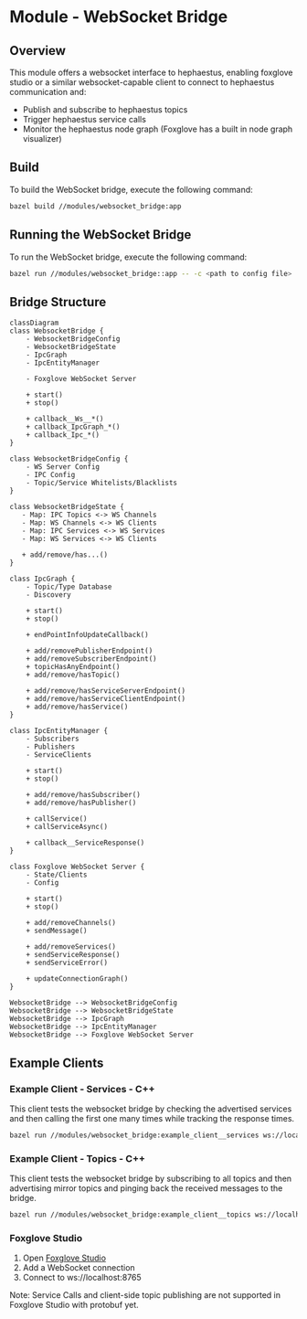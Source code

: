 # Module - WebSocket Bridge

## Overview

This module offers a websocket interface to hephaestus, enabling foxglove studio or a similar websocket-capable client to connect to hephaestus communication and:

- Publish and subscribe to hephaestus topics
- Trigger hephaestus service calls
- Monitor the hephaestus node graph (Foxglove has a built in node graph visualizer)

## Build

To build the WebSocket bridge, execute the following command:

```bash
bazel build //modules/websocket_bridge:app
```

## Running the WebSocket Bridge

To run the WebSocket bridge, execute the following command:

```bash
bazel run //modules/websocket_bridge::app -- -c <path to config file>
```

## Bridge Structure

```mermaid
classDiagram
class WebsocketBridge {
    - WebsocketBridgeConfig
    - WebsocketBridgeState
    - IpcGraph
    - IpcEntityManager

    - Foxglove WebSocket Server
    
    + start()
    + stop()

    + callback__Ws__*()
    + callback_IpcGraph_*()
    + callback_Ipc_*()
}

class WebsocketBridgeConfig {
    - WS Server Config
    - IPC Config
    - Topic/Service Whitelists/Blacklists
}

class WebsocketBridgeState {
   - Map: IPC Topics <-> WS Channels
   - Map: WS Channels <-> WS Clients
   - Map: IPC Services <-> WS Services
   - Map: WS Services <-> WS Clients

   + add/remove/has...()
}

class IpcGraph {
    - Topic/Type Database
    - Discovery

    + start()
    + stop()

    + endPointInfoUpdateCallback()

    + add/removePublisherEndpoint()
    + add/removeSubscriberEndpoint()
    + topicHasAnyEndpoint()
    + add/remove/hasTopic()

    + add/remove/hasServiceServerEndpoint()
    + add/remove/hasServiceClientEndpoint()
    + add/remove/hasService()
}

class IpcEntityManager {
    - Subscribers
    - Publishers
    - ServiceClients

    + start()
    + stop()

    + add/remove/hasSubscriber()
    + add/remove/hasPublisher()

    + callService()
    + callServiceAsync()

    + callback__ServiceResponse()
}

class Foxglove WebSocket Server {
    - State/Clients
    - Config

    + start()
    + stop()

    + add/removeChannels()    
    + sendMessage()

    + add/removeServices()    
    + sendServiceResponse()
    + sendServiceError()

    + updateConnectionGraph()    
}

WebsocketBridge --> WebsocketBridgeConfig
WebsocketBridge --> WebsocketBridgeState
WebsocketBridge --> IpcGraph
WebsocketBridge --> IpcEntityManager
WebsocketBridge --> Foxglove WebSocket Server
```

## Example Clients

### Example Client - Services - C++

This client tests the websocket bridge by checking the advertised services and then calling the first one many times while tracking the response times.

```bash
bazel run //modules/websocket_bridge:example_client__services ws://localhost:8765
```

### Example Client - Topics - C++

This client tests the websocket bridge by subscribing to all topics and then advertising mirror topics and pinging back the received messages to the bridge.

```bash
bazel run //modules/websocket_bridge:example_client__topics ws://localhost:8765
```

### Foxglove Studio

1. Open [Foxglove Studio](https://foxglove.dev/download)
2. Add a WebSocket connection
3. Connect to ws://localhost:8765

Note: Service Calls and client-side topic publishing are not supported in Foxglove Studio with protobuf yet.
